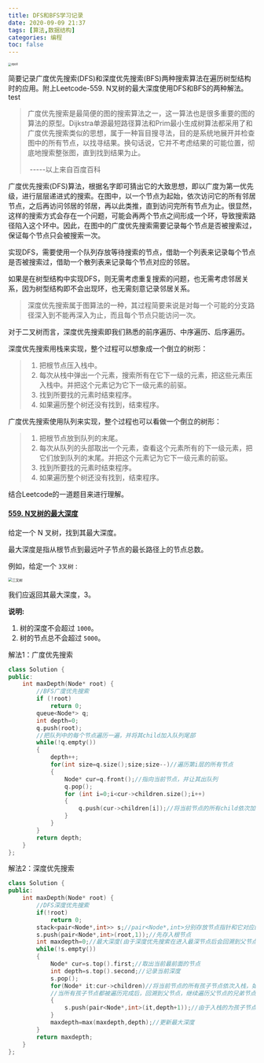 ```yaml
---
title: DFS和BFS学习记录
date: 2020-09-09 21:37
tags: [算法,数据结构]
categories: 编程
toc: false
---
```


<img src="https://s1.ax1x.com/2020/09/09/w8lXkR.jpg" alt="epoll" style="zoom:40%;" />

简要记录广度优先搜索(DFS)和深度优先搜索(BFS)两种搜索算法在遍历树型结构时的应用。附上Leetcode-559. N叉树的最大深度使用DFS和BFS的两种解法。test

<!--more-->

> 广度优先搜索是最简便的图的搜索算法之一，这一算法也是很多重要的图的算法的原型。Dijkstra单源最短路径算法和Prim最小生成树算法都采用了和广度优先搜索类似的思想，属于一种盲目搜寻法，目的是系统地展开并检查图中的所有节点，以找寻结果。换句话说，它并不考虑结果的可能位置，彻底地搜索整张图，直到找到结果为止。
>
> ​																																			 																	-----以上来自百度百科

广度优先搜索(DFS)算法，根据名字即可猜出它的大致思想，即以广度为第一优先级，进行层层递进式的搜索。在图中，以一个节点为起始，依次访问它的所有邻居节点，之后再访问邻居的邻居，再以此类推，直到访问完所有节点为止。很显然，这样的搜索方式会存在一个问题，可能会再两个节点之间形成一个环，导致搜索路径陷入这个环中。因此，在图中的广度优先搜索需要记录每个节点是否被搜索过，保证每个节点只会被搜索一次。

实现DFS，需要使用一个队列存放等待搜索的节点，借助一个列表来记录每个节点是否被搜索过，借助一个散列表来记录每个节点对应的邻居。

如果是在树型结构中实现DFS，则无需考虑重复搜索的问题，也无需考虑邻居关系，因为树型结构即不会出现环，也无需刻意记录邻居关系。

>  深度优先搜索属于图算法的一种，其过程简要来说是对每一个可能的分支路径深入到不能再深入为止，而且每个节点只能访问一次。

对于二叉树而言，深度优先搜索即我们熟悉的前序遍历、中序遍历、后序遍历。

深度优先搜索用栈来实现，整个过程可以想象成一个倒立的树形：

> 1. 把根节点压入栈中。
> 2. 每次从栈中弹出一个元素，搜索所有在它下一级的元素，把这些元素压入栈中。并把这个元素记为它下一级元素的前驱。
> 3. 找到所要找的元素时结束程序。
> 4. 如果遍历整个树还没有找到，结束程序。


广度优先搜索使用队列来实现，整个过程也可以看做一个倒立的树形：
> 1. 把根节点放到队列的末尾。
> 2. 每次从队列的头部取出一个元素，查看这个元素所有的下一级元素，把它们放到队列的末尾。并把这个元素记为它下一级元素的前驱。
> 3. 找到所要找的元素时结束程序。
> 4. 如果遍历整个树还没有找到，结束程序。

结合Leetcode的一道题目来进行理解。

####  [559. N叉树的最大深度](https://leetcode-cn.com/problems/maximum-depth-of-n-ary-tree/)

给定一个 N 叉树，找到其最大深度。

最大深度是指从根节点到最远叶子节点的最长路径上的节点总数。

例如，给定一个 `3叉树` :

<img src="https://assets.leetcode-cn.com/aliyun-lc-upload/uploads/2018/10/12/narytreeexample.png" alt="三叉树" style="zoom:50%;" />

我们应返回其最大深度，3。

**说明:**

1. 树的深度不会超过 `1000`。
2. 树的节点总不会超过 `5000`。

解法1：广度优先搜索

```C++
class Solution {
public:
    int maxDepth(Node* root) {
        //BFS广度优先搜索
        if (!root)
            return 0;
        queue<Node*> q;
        int depth=0;
        q.push(root);
        //把队列中的每个节点遍历一遍，并将其child加入队列尾部
        while(!q.empty())
        {
            depth++;
            for(int size=q.size();size;size--)//遍历第i层的所有节点
            {
                Node* cur=q.front();//指向当前节点，并让其出队列
                q.pop();
                for (int i=0;i<cur->children.size();i++)
                {
                    q.push(cur->children[i]);//将当前节点的所有child依次加入队列尾部
                }
            }
        }
        return depth;
    }
};
```

解法2：深度优先搜索

```C++
class Solution {
public:
    int maxDepth(Node* root) {
        //DFS深度优先搜索
        if(!root)
            return 0;
        stack<pair<Node*,int>> s;//pair<Node*,int>分别存放节点指针和它对应的深度
        s.push(pair<Node*,int>(root,1));//先存入根节点
        int maxdepth=0;//最大深度(由于深度优先搜索在进入最深节点后会回溯到父节点之上，去尝试寻找更深的节点，所以需要记录下最大深度)
        while(!s.empty())
        {
            Node* cur=s.top().first;//取出当前最前面的节点
            int depth=s.top().second;//记录当前深度
            s.pop();
            for(Node* it:cur->children)//将当前节点的所有孩子节点依次入栈，如果有孩子节点，会一直深入到叶子节点。
            //当所有孩子节点都被遍历完成后，回溯到父节点，继续遍历父节点的兄弟节点。
            {
                s.push(pair<Node*,int>(it,depth+1));//由于入栈的为孩子节点，所以深度加1
            }
            maxdepth=max(maxdepth,depth);//更新最大深度
        }
        return maxdepth;
    }
};
```

